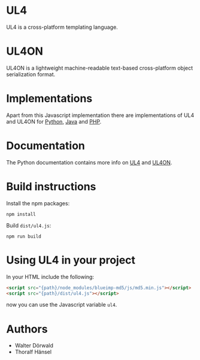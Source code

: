 # UL4

UL4 is a cross-platform templating language.


# UL4ON

UL4ON is a lightweight machine-readable text-based cross-platform object
serialization format.


# Implementations

Apart from this Javascript implementation there are implementations of UL4
and UL4ON for [Python](https://github.com/LivingLogic/LivingLogic.Python.xist),
[Java](https://github.com/LivingLogic/LivingLogic.Java.ul4) and
[PHP](https://github.com/LivingLogic/LivingLogic.PHP.ul4).


# Documentation

The Python documentation contains more info on
[UL4](http://python.livinglogic.de/UL4.html) and
[UL4ON](http://python.livinglogic.de/UL4ON.html).


# Build instructions

Install the npm packages:

```
npm install
```

Build `dist/ul4.js`:

```
npm run build
```


# Using UL4 in your project

In your HTML include the following:

```html
<script src="{path}/node_modules/blueimp-md5/js/md5.min.js"></script>
<script src="{path}/dist/ul4.js"></script>
```

now you can use the Javascript variable `ul4`.


# Authors

* Walter Dörwald
* Thoralf Hänsel
